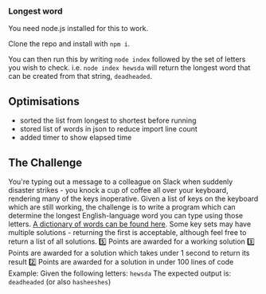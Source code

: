 ### Longest word

You need node.js installed for this to work.

Clone the repo and install with `npm i`.

You can then run this by writing `node index` followed by the set of letters you wish to check. i.e. `node index hewsda` will return the longest word that can be created from that string, `deadheaded`.

## Optimisations

- sorted the list from longest to shortest before running
- stored list of words in json to reduce import line count
- added timer to show elapsed time



## The Challenge

You're typing out a message to a colleague on Slack when suddenly disaster strikes - you knock a cup of coffee all over your keyboard, rendering many of the keys inoperative. Given a list of keys on the keyboard which are still working, the challenge is to write a program which can determine the longest English-language word you can type using those letters. [A dictionary of words can be found here](http://norvig.com/ngrams/enable1.txt). Some key sets may have multiple solutions - returning the first is acceptable, although feel free to return a list of all solutions.
:five:  Points are awarded for a working solution
:three:  Points are awarded for a solution which takes under 1 second to return its result
:two:  Points are awarded for a solution in under 100 lines of code
Example:
Given the following letters:
`hewsda`
The expected output is:
`deadheaded` (or also `hasheeshes`)